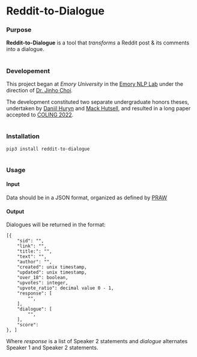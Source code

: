 <h1> Reddit-to-Dialogue </h1>

<h3> Purpose </h3>

<b>Reddit-to-Dialogue</b> is a tool that *transforms* a Reddit post & its comments into a dialogue.

#

<h3> Developement </h3>

This project began at *Emory University* in the [Emory NLP Lab](https://www.emorynlp.org/) under the direction of [Dr. Jinho Choi](https://www.emorynlp.org/faculty/jinho-choi).

The development constituted two separate undergraduate honors theses, undertaken by [Daniil Huryn](https://www.emorynlp.org/bachelors/daniil-huryn) and [Mack Hutsell](https://www.emorynlp.org/bachelors/mack-hutsell), and resulted in a long paper accepted to [COLING 2022](https://coling2022.org/).

#

<h3> Installation </h3>

`pip3 install reddit-to-dialogue`

#

<h3> Usage </h3>

<h4> Input </h4>

Data should be in a JSON format, organized as defined by [PRAW](https://praw.readthedocs.io/en/stable/)

<h4> Output </h4>

Dialogues will be returned in the format:

```
[{
    "sid": "",
    "link": "",
    "title:": "",
    "text": "",
    "author": "",
    "created": unix timestamp,
    "updated": unix timestamp,
    "over_18": boolean,
    "upvotes": integer,
    "upvote_ratio": decimal value 0 - 1,
    "response": [
        "",
    ],
    "dialogue": [
        "",
    ],
    "score":
}, ]
```

Where *response* is a list of Speaker 2 statements and *dialogue* alternates Speaker 1 and Speaker 2 statements.
